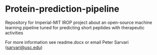 # Protein-prediction-pipeline

Repository for Imperial-MIT IROP project about an open-source machine learning pipeline tuned for predicting short peptides with therapeutic activities

For more information see readme.docx or email Peter Sarvari (sarvari@usc.edu)
